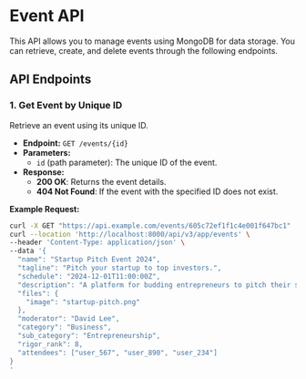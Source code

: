 # Event API

This API allows you to manage events using MongoDB for data storage. You can retrieve, create, and delete events through the following endpoints.

## API Endpoints

### 1. Get Event by Unique ID

Retrieve an event using its unique ID.

- **Endpoint:** `GET /events/{id}`
- **Parameters:**
  - `id` (path parameter): The unique ID of the event.
- **Response:**
  - **200 OK**: Returns the event details.
  - **404 Not Found**: If the event with the specified ID does not exist.

**Example Request:**
```bash
curl -X GET "https://api.example.com/events/605c72ef1f1c4e001f647bc1"
curl --location 'http://localhost:8000/api/v3/app/events' \
--header 'Content-Type: application/json' \
--data '{
  "name": "Startup Pitch Event 2024",
  "tagline": "Pitch your startup to top investors.",
  "schedule": "2024-12-01T11:00:00Z",
  "description": "A platform for budding entrepreneurs to pitch their startups to investors.",
  "files": {
    "image": "startup-pitch.png"
  },
  "moderator": "David Lee",
  "category": "Business",
  "sub_category": "Entrepreneurship",
  "rigor_rank": 8,
  "attendees": ["user_567", "user_890", "user_234"]
}
'
